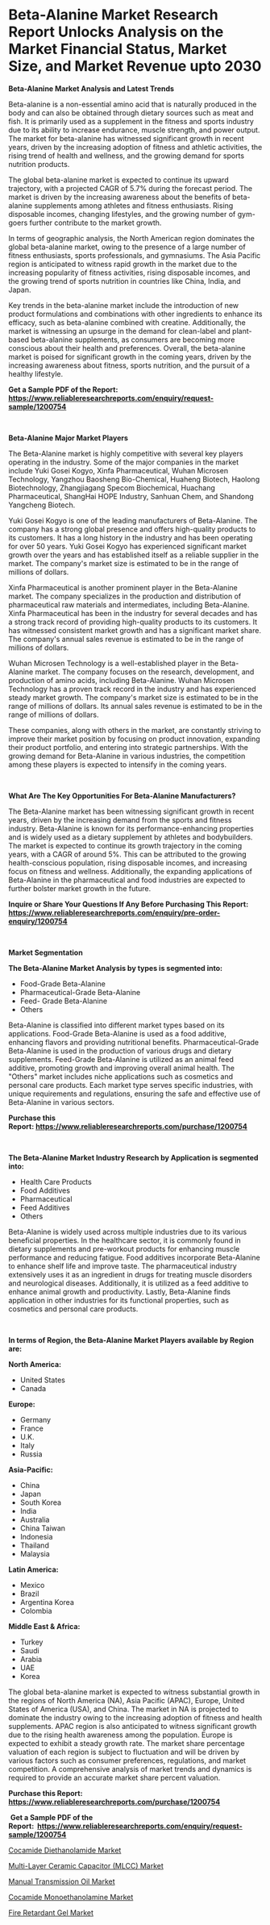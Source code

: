 <p><h1>Beta-Alanine Market Research Report Unlocks Analysis on the Market Financial Status, Market Size, and Market Revenue upto 2030</h1></p><p><strong>Beta-Alanine Market Analysis and Latest Trends</strong></p>
<p><p>Beta-alanine is a non-essential amino acid that is naturally produced in the body and can also be obtained through dietary sources such as meat and fish. It is primarily used as a supplement in the fitness and sports industry due to its ability to increase endurance, muscle strength, and power output. The market for beta-alanine has witnessed significant growth in recent years, driven by the increasing adoption of fitness and athletic activities, the rising trend of health and wellness, and the growing demand for sports nutrition products.</p><p>The global beta-alanine market is expected to continue its upward trajectory, with a projected CAGR of 5.7% during the forecast period. The market is driven by the increasing awareness about the benefits of beta-alanine supplements among athletes and fitness enthusiasts. Rising disposable incomes, changing lifestyles, and the growing number of gym-goers further contribute to the market growth.</p><p>In terms of geographic analysis, the North American region dominates the global beta-alanine market, owing to the presence of a large number of fitness enthusiasts, sports professionals, and gymnasiums. The Asia Pacific region is anticipated to witness rapid growth in the market due to the increasing popularity of fitness activities, rising disposable incomes, and the growing trend of sports nutrition in countries like China, India, and Japan.</p><p>Key trends in the beta-alanine market include the introduction of new product formulations and combinations with other ingredients to enhance its efficacy, such as beta-alanine combined with creatine. Additionally, the market is witnessing an upsurge in the demand for clean-label and plant-based beta-alanine supplements, as consumers are becoming more conscious about their health and preferences. Overall, the beta-alanine market is poised for significant growth in the coming years, driven by the increasing awareness about fitness, sports nutrition, and the pursuit of a healthy lifestyle.</p></p>
<p><strong>Get a Sample PDF of the Report:&nbsp; <a href="https://www.reliableresearchreports.com/enquiry/request-sample/1200754">https://www.reliableresearchreports.com/enquiry/request-sample/1200754</a></strong></p>
<p>&nbsp;</p>
<p><strong>Beta-Alanine Major Market Players</strong></p>
<p><p>The Beta-Alanine market is highly competitive with several key players operating in the industry. Some of the major companies in the market include Yuki Gosei Kogyo, Xinfa Pharmaceutical, Wuhan Microsen Technology, Yangzhou Baosheng Bio-Chemical, Huaheng Biotech, Haolong Biotechnology, Zhangjiagang Specom Biochemical, Huachang Pharmaceutical, ShangHai HOPE Industry, Sanhuan Chem, and Shandong Yangcheng Biotech. </p><p>Yuki Gosei Kogyo is one of the leading manufacturers of Beta-Alanine. The company has a strong global presence and offers high-quality products to its customers. It has a long history in the industry and has been operating for over 50 years. Yuki Gosei Kogyo has experienced significant market growth over the years and has established itself as a reliable supplier in the market. The company's market size is estimated to be in the range of millions of dollars.</p><p>Xinfa Pharmaceutical is another prominent player in the Beta-Alanine market. The company specializes in the production and distribution of pharmaceutical raw materials and intermediates, including Beta-Alanine. Xinfa Pharmaceutical has been in the industry for several decades and has a strong track record of providing high-quality products to its customers. It has witnessed consistent market growth and has a significant market share. The company's annual sales revenue is estimated to be in the range of millions of dollars.</p><p>Wuhan Microsen Technology is a well-established player in the Beta-Alanine market. The company focuses on the research, development, and production of amino acids, including Beta-Alanine. Wuhan Microsen Technology has a proven track record in the industry and has experienced steady market growth. The company's market size is estimated to be in the range of millions of dollars. Its annual sales revenue is estimated to be in the range of millions of dollars.</p><p>These companies, along with others in the market, are constantly striving to improve their market position by focusing on product innovation, expanding their product portfolio, and entering into strategic partnerships. With the growing demand for Beta-Alanine in various industries, the competition among these players is expected to intensify in the coming years.</p></p>
<p>&nbsp;</p>
<p><strong>What Are The Key Opportunities For Beta-Alanine Manufacturers?</strong></p>
<p><p>The Beta-Alanine market has been witnessing significant growth in recent years, driven by the increasing demand from the sports and fitness industry. Beta-Alanine is known for its performance-enhancing properties and is widely used as a dietary supplement by athletes and bodybuilders. The market is expected to continue its growth trajectory in the coming years, with a CAGR of around 5%. This can be attributed to the growing health-conscious population, rising disposable incomes, and increasing focus on fitness and wellness. Additionally, the expanding applications of Beta-Alanine in the pharmaceutical and food industries are expected to further bolster market growth in the future.</p></p>
<p><strong>Inquire or Share Your Questions If Any Before Purchasing This Report: <a href="https://www.reliableresearchreports.com/enquiry/pre-order-enquiry/1200754">https://www.reliableresearchreports.com/enquiry/pre-order-enquiry/1200754</a></strong></p>
<p>&nbsp;</p>
<p><strong>Market Segmentation</strong></p>
<p><strong>The Beta-Alanine Market Analysis by types is segmented into:</strong></p>
<p><ul><li>Food-Grade Beta-Alanine</li><li>Pharmaceutical-Grade Beta-Alanine</li><li>Feed- Grade Beta-Alanine</li><li>Others</li></ul></p>
<p><p>Beta-Alanine is classified into different market types based on its applications. Food-Grade Beta-Alanine is used as a food additive, enhancing flavors and providing nutritional benefits. Pharmaceutical-Grade Beta-Alanine is used in the production of various drugs and dietary supplements. Feed-Grade Beta-Alanine is utilized as an animal feed additive, promoting growth and improving overall animal health. The "Others" market includes niche applications such as cosmetics and personal care products. Each market type serves specific industries, with unique requirements and regulations, ensuring the safe and effective use of Beta-Alanine in various sectors.</p></p>
<p><strong>Purchase this Report:&nbsp;<a href="https://www.reliableresearchreports.com/purchase/1200754">https://www.reliableresearchreports.com/purchase/1200754</a></strong></p>
<p>&nbsp;</p>
<p><strong>The Beta-Alanine Market Industry Research by Application is segmented into:</strong></p>
<p><ul><li>Health Care Products</li><li>Food Additives</li><li>Pharmaceutical</li><li>Feed Additives</li><li>Others</li></ul></p>
<p><p>Beta-Alanine is widely used across multiple industries due to its various beneficial properties. In the healthcare sector, it is commonly found in dietary supplements and pre-workout products for enhancing muscle performance and reducing fatigue. Food additives incorporate Beta-Alanine to enhance shelf life and improve taste. The pharmaceutical industry extensively uses it as an ingredient in drugs for treating muscle disorders and neurological diseases. Additionally, it is utilized as a feed additive to enhance animal growth and productivity. Lastly, Beta-Alanine finds application in other industries for its functional properties, such as cosmetics and personal care products.</p></p>
<p>&nbsp;</p>
<p><strong>In terms of Region, the Beta-Alanine Market Players available by Region are:</strong></p>
<p>
    <p> <strong> North America: </strong>
        <ul>
            <li>United States</li>
            <li>Canada</li>
        </ul>
        </p> 
    <p> <strong> Europe: </strong>
        <ul>
            <li>Germany</li>
            <li>France</li>
            <li>U.K.</li>
            <li>Italy</li>
            <li>Russia</li>
        </ul>
        </p> 
    <p> <strong> Asia-Pacific: </strong>
        <ul>
            <li>China</li>
            <li>Japan</li>
            <li>South Korea</li>
            <li>India</li>
            <li>Australia</li>
            <li>China Taiwan</li>
            <li>Indonesia</li>
            <li>Thailand</li>
            <li>Malaysia</li>
        </ul>
        </p> 
    <p> <strong> Latin America: </strong>
        <ul>
            <li>Mexico</li>
            <li>Brazil</li>
            <li>Argentina Korea</li>
            <li>Colombia</li>
        </ul>
        </p> 
    <p> <strong> Middle East & Africa: </strong>
        <ul>
            <li>Turkey</li>
            <li>Saudi</li>
            <li>Arabia</li>
            <li>UAE</li>
            <li>Korea</li>
        </ul>
    </p>
    </p>
<p><p>The global beta-alanine market is expected to witness substantial growth in the regions of North America (NA), Asia Pacific (APAC), Europe, United States of America (USA), and China. The market in NA is projected to dominate the industry owing to the increasing adoption of fitness and health supplements. APAC region is also anticipated to witness significant growth due to the rising health awareness among the population. Europe is expected to exhibit a steady growth rate. The market share percentage valuation of each region is subject to fluctuation and will be driven by various factors such as consumer preferences, regulations, and market competition. A comprehensive analysis of market trends and dynamics is required to provide an accurate market share percent valuation.</p></p>
<p><strong>Purchase this Report: <a href="https://www.reliableresearchreports.com/purchase/1200754">https://www.reliableresearchreports.com/purchase/1200754</a></strong></p>
<p>&nbsp;<strong>Get a Sample PDF of the Report:&nbsp;&nbsp;<a href="https://www.reliableresearchreports.com/enquiry/request-sample/1200754">https://www.reliableresearchreports.com/enquiry/request-sample/1200754</a></strong></p>
<p><strong></strong></p>
<p><p><a href="https://medium.com/@christopherbennett19/cocamide-diethanolamide-market-size-growth-forecast-2023-2030-fe7050d67d44">Cocamide Diethanolamide Market</a></p><p><a href="https://github.com/FassouRP/Market-Research-Report-List-1/blob/main/multi-layer-ceramic-capacitor-mlcc-market.md">Multi-Layer Ceramic Capacitor (MLCC) Market</a></p><p><a href="https://www.linkedin.com/pulse/manual-transmission-oil-market-size-2023-2030-global-zidye/">Manual Transmission Oil Market</a></p><p><a href="https://medium.com/@scottford2001/cocamide-monoethanolamine-market-size-growth-forecast-2023-2030-13dbdcef1b5f">Cocamide Monoethanolamine Market</a></p><p><a href="https://www.linkedin.com/pulse/fire-retardant-gel-market-share-amp-new-trends-analysis-jggfe/">Fire Retardant Gel Market</a></p></p>